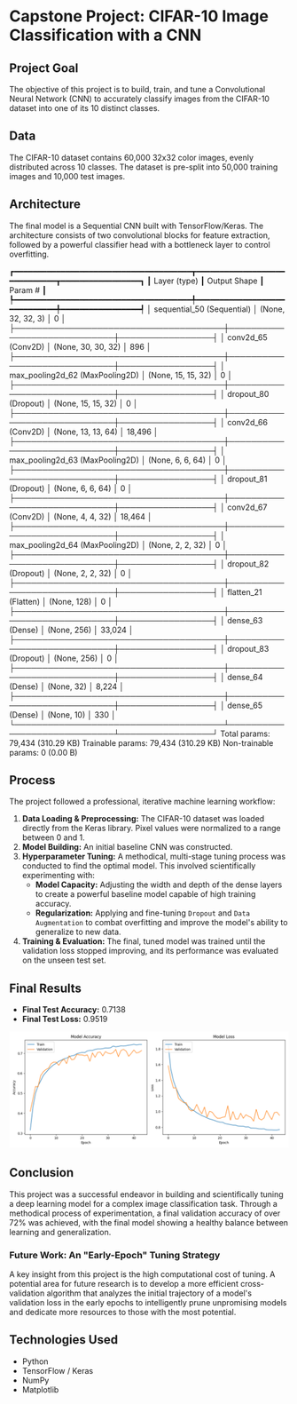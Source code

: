 # Capstone Project: CIFAR-10 Image Classification with a CNN

## Project Goal
The objective of this project is to build, train, and tune a Convolutional Neural Network (CNN) to accurately classify images from the CIFAR-10 dataset into one of its 10 distinct classes.

## Data
The CIFAR-10 dataset contains 60,000 32x32 color images, evenly distributed across 10 classes. The dataset is pre-split into 50,000 training images and 10,000 test images.

## Architecture
The final model is a Sequential CNN built with TensorFlow/Keras. The architecture consists of two convolutional blocks for feature extraction, followed by a powerful classifier head with a bottleneck layer to control overfitting.

┏━━━━━━━━━━━━━━━━━━━━━━━━━━━━━━━━━━━━━━┳━━━━━━━━━━━━━━━━━━━━━━━━━━━━━┳━━━━━━━━━━━━━━━━━┓
┃ Layer (type)                         ┃ Output Shape                ┃         Param # ┃
┡━━━━━━━━━━━━━━━━━━━━━━━━━━━━━━━━━━━━━━╇━━━━━━━━━━━━━━━━━━━━━━━━━━━━━╇━━━━━━━━━━━━━━━━━┩
│ sequential_50 (Sequential)           │ (None, 32, 32, 3)           │               0 │
├──────────────────────────────────────┼─────────────────────────────┼─────────────────┤
│ conv2d_65 (Conv2D)                   │ (None, 30, 30, 32)          │             896 │
├──────────────────────────────────────┼─────────────────────────────┼─────────────────┤
│ max_pooling2d_62 (MaxPooling2D)      │ (None, 15, 15, 32)          │               0 │
├──────────────────────────────────────┼─────────────────────────────┼─────────────────┤
│ dropout_80 (Dropout)                 │ (None, 15, 15, 32)          │               0 │
├──────────────────────────────────────┼─────────────────────────────┼─────────────────┤
│ conv2d_66 (Conv2D)                   │ (None, 13, 13, 64)          │          18,496 │
├──────────────────────────────────────┼─────────────────────────────┼─────────────────┤
│ max_pooling2d_63 (MaxPooling2D)      │ (None, 6, 6, 64)            │               0 │
├──────────────────────────────────────┼─────────────────────────────┼─────────────────┤
│ dropout_81 (Dropout)                 │ (None, 6, 6, 64)            │               0 │
├──────────────────────────────────────┼─────────────────────────────┼─────────────────┤
│ conv2d_67 (Conv2D)                   │ (None, 4, 4, 32)            │          18,464 │
├──────────────────────────────────────┼─────────────────────────────┼─────────────────┤
│ max_pooling2d_64 (MaxPooling2D)      │ (None, 2, 2, 32)            │               0 │
├──────────────────────────────────────┼─────────────────────────────┼─────────────────┤
│ dropout_82 (Dropout)                 │ (None, 2, 2, 32)            │               0 │
├──────────────────────────────────────┼─────────────────────────────┼─────────────────┤
│ flatten_21 (Flatten)                 │ (None, 128)                 │               0 │
├──────────────────────────────────────┼─────────────────────────────┼─────────────────┤
│ dense_63 (Dense)                     │ (None, 256)                 │          33,024 │
├──────────────────────────────────────┼─────────────────────────────┼─────────────────┤
│ dropout_83 (Dropout)                 │ (None, 256)                 │               0 │
├──────────────────────────────────────┼─────────────────────────────┼─────────────────┤
│ dense_64 (Dense)                     │ (None, 32)                  │           8,224 │
├──────────────────────────────────────┼─────────────────────────────┼─────────────────┤
│ dense_65 (Dense)                     │ (None, 10)                  │             330 │
└──────────────────────────────────────┴─────────────────────────────┴─────────────────┘
 Total params: 79,434 (310.29 KB)
 Trainable params: 79,434 (310.29 KB)
 Non-trainable params: 0 (0.00 B)


## Process
The project followed a professional, iterative machine learning workflow:
1.  **Data Loading & Preprocessing:** The CIFAR-10 dataset was loaded directly from the Keras library. Pixel values were normalized to a range between 0 and 1.
2.  **Model Building:** An initial baseline CNN was constructed.
3.  **Hyperparameter Tuning:** A methodical, multi-stage tuning process was conducted to find the optimal model. This involved scientifically experimenting with:
    * **Model Capacity:** Adjusting the width and depth of the dense layers to create a powerful baseline model capable of high training accuracy.
    * **Regularization:** Applying and fine-tuning `Dropout` and `Data Augmentation` to combat overfitting and improve the model's ability to generalize to new data.
4.  **Training & Evaluation:** The final, tuned model was trained until the validation loss stopped improving, and its performance was evaluated on the unseen test set.


## Final Results
* **Final Test Accuracy:** 0.7138
* **Final Test Loss:** 0.9519

![Training History](training_history.png)


## Conclusion
This project was a successful endeavor in building and scientifically tuning a deep learning model for a complex image classification task. Through a methodical process of experimentation, a final validation accuracy of over 72% was achieved, with the final model showing a healthy balance between learning and generalization.

### Future Work: An "Early-Epoch" Tuning Strategy
A key insight from this project is the high computational cost of tuning. A potential area for future research is to develop a more efficient cross-validation algorithm that analyzes the initial trajectory of a model's validation loss in the early epochs to intelligently prune unpromising models and dedicate more resources to those with the most potential.

## Technologies Used
- Python
- TensorFlow / Keras
- NumPy
- Matplotlib
